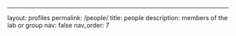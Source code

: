 ---
layout: profiles
permalink: /people/
title: people
description: members of the lab or group
nav: false
nav_order: 7
